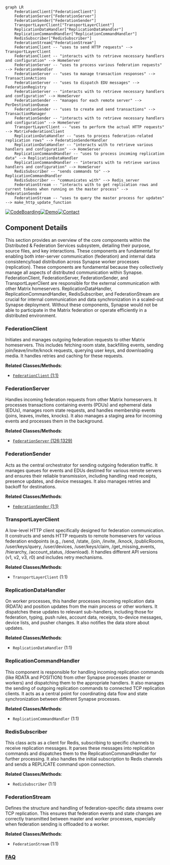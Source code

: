 ```mermaid
graph LR
    FederationClient["FederationClient"]
    FederationServer["FederationServer"]
    FederationSender["FederationSender"]
    TransportLayerClient["TransportLayerClient"]
    ReplicationDataHandler["ReplicationDataHandler"]
    ReplicationCommandHandler["ReplicationCommandHandler"]
    RedisSubscriber["RedisSubscriber"]
    FederationStream["FederationStream"]
    FederationClient -- "uses to send HTTP requests" --> TransportLayerClient
    FederationClient -- "interacts with to retrieve necessary handlers and configuration" --> HomeServer
    FederationServer -- "uses to process various federation requests" --> FederationHandler
    FederationServer -- "uses to manage transaction responses" --> TransactionActions
    FederationServer -- "uses to dispatch EDU messages" --> FederationRegistry
    FederationServer -- "interacts with to retrieve necessary handlers and configuration" --> HomeServer
    FederationSender -- "manages for each remote server" --> PerDestinationQueue
    FederationSender -- "uses to create and send transactions" --> TransactionManager
    FederationSender -- "interacts with to retrieve necessary handlers and configuration" --> HomeServer
    TransportLayerClient -- "uses to perform the actual HTTP requests" --> MatrixFederationClient
    ReplicationDataHandler -- "uses to process federation-related replication rows" --> FederationSenderHandler
    ReplicationDataHandler -- "interacts with to retrieve various handlers and configuration" --> HomeServer
    ReplicationCommandHandler -- "uses to process incoming replication data" --> ReplicationDataHandler
    ReplicationCommandHandler -- "interacts with to retrieve various handlers and configuration" --> HomeServer
    RedisSubscriber -- "sends commands to" --> ReplicationCommandHandler
    RedisSubscriber -- "communicates with" --> Redis_server
    FederationStream -- "interacts with to get replication rows and current tokens when running on the master process" --> FederationSender
    FederationStream -- "uses to query the master process for updates" --> make_http_update_function
```
[![CodeBoarding](https://img.shields.io/badge/Generated%20by-CodeBoarding-9cf?style=flat-square)](https://github.com/CodeBoarding/CodeBoarding)[![Demo](https://img.shields.io/badge/Try%20our-Demo-blue?style=flat-square)](https://www.codeboarding.org/demo)[![Contact](https://img.shields.io/badge/Contact%20us%20-%20contact@codeboarding.org-lightgrey?style=flat-square)](mailto:contact@codeboarding.org)

## Component Details

This section provides an overview of the core components within the Distributed & Federation Services subsystem, detailing their purpose, source files, and key interactions. These components are fundamental for enabling both inter-server communication (federation) and internal data consistency/load distribution across Synapse worker processes (replication). These components are fundamental because they collectively manage all aspects of distributed communication within Synapse. FederationClient, FederationServer, FederationSender, and TransportLayerClient are responsible for the external communication with other Matrix homeservers. ReplicationDataHandler, ReplicationCommandHandler, RedisSubscriber, and FederationStream are crucial for internal communication and data synchronization in a scaled-out Synapse deployment. Without these components, Synapse would not be able to participate in the Matrix federation or operate efficiently in a distributed environment.

### FederationClient
Initiates and manages outgoing federation requests to other Matrix homeservers. This includes fetching room state, backfilling events, sending join/leave/invite/knock requests, querying user keys, and downloading media. It handles retries and caching for these requests.


**Related Classes/Methods**:

- <a href="https://github.com/matrix-org/synapse/blob/master/scripts-dev/federation_client.py#L1-L1" target="_blank" rel="noopener noreferrer">`FederationClient` (1:1)</a>


### FederationServer
Handles incoming federation requests from other Matrix homeservers. It processes transactions containing events (PDUs) and ephemeral data (EDUs), manages room state requests, and handles membership events (joins, leaves, invites, knocks). It also manages a staging area for incoming events and processes them in the background.


**Related Classes/Methods**:

- <a href="https://github.com/matrix-org/synapse/blob/master/synapse/federation/federation_server.py#L126-L1329" target="_blank" rel="noopener noreferrer">`FederationServer` (126:1329)</a>


### FederationSender
Acts as the central orchestrator for sending outgoing federation traffic. It manages queues for events and EDUs destined for various remote servers and ensures their reliable transmission, including handling read receipts, presence updates, and device messages. It also manages retries and backoff for destinations.


**Related Classes/Methods**:

- <a href="https://github.com/matrix-org/synapse/blob/master/synapse/app/federation_sender.py#L1-L1" target="_blank" rel="noopener noreferrer">`FederationSender` (1:1)</a>


### TransportLayerClient
A low-level HTTP client specifically designed for federation communication. It constructs and sends HTTP requests to remote homeservers for various federation endpoints (e.g., /send, /state, /join, /invite, /knock, /publicRooms, /user/keys/query, /user/devices, /user/keys/claim, /get_missing_events, /hierarchy, /account_status, /download). It handles different API versions (v1, v2, v3, r0) and includes retry mechanisms.


**Related Classes/Methods**:

- `TransportLayerClient` (1:1)


### ReplicationDataHandler
On worker processes, this handler processes incoming replication data (RDATA) and position updates from the main process or other workers. It dispatches these updates to relevant sub-handlers, including those for federation, typing, push rules, account data, receipts, to-device messages, device lists, and pusher changes. It also notifies the data store about updates.


**Related Classes/Methods**:

- `ReplicationDataHandler` (1:1)


### ReplicationCommandHandler
This component is responsible for handling incoming replication commands (like RDATA and POSITION) from other Synapse processes (master or workers) and dispatching them to the appropriate handlers. It also manages the sending of outgoing replication commands to connected TCP replication clients. It acts as a central point for coordinating data flow and state synchronization between different Synapse processes.


**Related Classes/Methods**:

- `ReplicationCommandHandler` (1:1)


### RedisSubscriber
This class acts as a client for Redis, subscribing to specific channels to receive replication messages. It parses these messages into replication commands and dispatches them to the ReplicationCommandHandler for further processing. It also handles the initial subscription to Redis channels and sends a REPLICATE command upon connection.


**Related Classes/Methods**:

- `RedisSubscriber` (1:1)


### FederationStream
Defines the structure and handling of federation-specific data streams over TCP replication. This ensures that federation events and state changes are correctly transmitted between master and worker processes, especially when federation sending is offloaded to a worker.


**Related Classes/Methods**:

- `FederationStream` (1:1)




### [FAQ](https://github.com/CodeBoarding/GeneratedOnBoardings/tree/main?tab=readme-ov-file#faq)
